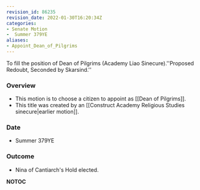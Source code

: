 ```yaml
---
revision_id: 86235
revision_date: 2022-01-30T16:20:34Z
categories:
- Senate Motion
-  Summer 379YE
aliases:
- Appoint_Dean_of_Pilgrims
---
```


To fill the position of Dean of Pilgrims (Academy Liao Sinecure).''Proposed Redoubt, Seconded by Skarsind.''

### Overview
* This motion is to choose a citizen to appoint as [[Dean of Pilgrims]].
* This title was created by an [[Construct Academy Religious Studies sinecure|earlier motion]].

### Date
* Summer 379YE

### Outcome
* Nina of Cantiarch's Hold elected.


__NOTOC__